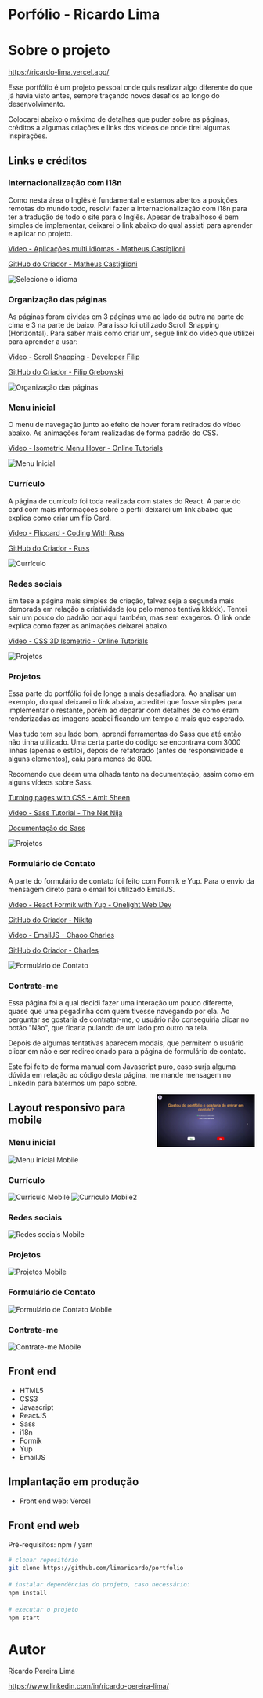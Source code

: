# Porfólio - Ricardo Lima

# Sobre o projeto

https://ricardo-lima.vercel.app/

Esse portfólio é um projeto pessoal onde quis realizar algo diferente do que já havia visto antes, sempre traçando novos desafios ao longo do desenvolvimento.

Colocarei abaixo o máximo de detalhes que puder sobre as páginas, créditos a algumas criações e links dos vídeos de onde tirei algumas inspirações.

## Links e créditos

### Internacionalização com i18n
Como nesta área o Inglês é fundamental e estamos abertos a posições remotas do mundo todo, resolvi fazer a internacionalização com i18n para ter a tradução de todo o site para o Inglês. Apesar de trabalhoso é bem simples de implementar, deixarei o link abaixo do qual assisti para aprender e aplicar no projeto.

[Video - Aplicações multi idiomas - Matheus Castiglioni](https://www.youtube.com/watch?v=5p9EMWwieyo)

[GitHub do Criador - Matheus Castiglioni](https://github.com/mahenrique94)

![Selecione o idioma](https://i.imgur.com/IozpdWR.png)

### Organização das páginas

As páginas foram dividas em 3 páginas uma ao lado da outra na parte de cima e 3 na parte de baixo. Para isso foi utilizado Scroll Snapping (Horizontal).
Para saber mais como criar um, segue link do vídeo que utilizei para aprender a usar:

[Video - Scroll Snapping - Developer Filip](https://youtu.be/pNPkVQD7vlM)

[GitHub do Criador - Filip Grebowski](https://github.com/FilipGrebowski)

![Organização das páginas](https://i.imgur.com/T4rtQhR.png) 


### Menu inicial 
O menu de navegação junto ao efeito de hover foram retirados do vídeo abaixo. 
As animações foram realizadas de forma padrão do CSS.

[Video - Isometric Menu Hover - Online Tutorials](https://www.youtube.com/watch?v=MmdKeypSxE8)

![Menu Inicial](https://i.imgur.com/JJzu2p1.png) 


### Currículo
A página de currículo foi toda realizada com states do React. A parte do card com mais informações sobre o perfil deixarei um link abaixo que explica como criar um flip Card.


[Video - Flipcard - Coding With Russ](https://www.youtube.com/watch?v=NCLdf661ILE)

[GitHub do Criador - Russ](https://github.com/russs123)

![Currículo](https://i.imgur.com/hA7KdMZ.png)


### Redes sociais
Em tese a página mais simples de criação, talvez seja a segunda mais demorada em relação a criatividade (ou pelo menos tentiva kkkkk). Tentei sair um pouco do padrão por aqui também, mas sem exageros. O link onde explica como fazer as animações deixarei abaixo.

[Video - CSS 3D Isometric - Online Tutorials](https://www.youtube.com/watch?v=C8wSNZqktOM)

![Projetos](https://i.imgur.com/5MDpQ94.png)


### Projetos
Essa parte do portfólio foi de longe a mais desafiadora. Ao analisar um exemplo, do qual deixarei o link abaixo, acreditei que fosse simples para implementar o restante, porém ao deparar com detalhes de como eram renderizadas as imagens acabei ficando um tempo a mais que esperado.

Mas tudo tem seu lado bom, aprendi ferramentas do Sass que até então não tinha utilizado. Uma certa parte do código se encontrava com 3000 linhas (apenas o estilo), depois de refatorado (antes de responsividade e alguns elementos), caiu para menos de 800. 

Recomendo que deem uma olhada tanto na documentação, assim como em alguns vídeos sobre Sass.

[Turning pages with CSS - Amit Sheen](https://codepen.io/amit_sheen/pen/WNweryv)

[Video - Sass Tutorial - The Net Nija](https://www.youtube.com/watch?v=_kqN4hl9bGc&list=PL4cUxeGkcC9jxJX7vojNVK-o8ubDZEcNb&index=1)

[Documentação do Sass](https://sass-lang.com/)

![Projetos](https://i.imgur.com/c7mjGiN.png)


### Formulário de Contato   
A parte do formulário de contato foi feito com Formik e Yup. 
Para o envio da mensagem direto para o email foi utilizado EmailJS.

[Video - React Formik with Yup - Onelight Web Dev](https://www.youtube.com/watch?v=7Ophfq0lEAY)

[GitHub do Criador - Nikita](https://github.com/nikitapryymak)

[Video - EmailJS - Chaoo Charles](https://www.youtube.com/watch?v=bMq2riFCF90)

[GitHub do Criador - Charles](https://github.com/chaoocharles)

![Formulário de Contato](https://i.imgur.com/bSHEpkf.png) 


### Contrate-me
Essa página foi a qual decidi fazer uma interação um pouco diferente, quase que uma pegadinha com quem tivesse navegando por ela. 
Ao perguntar se gostaria de contratar-me, o usuário não conseguiria clicar no botão "Não", que ficaria pulando de um lado pro outro na tela. 

Depois de algumas tentativas aparecem modais, que permitem o usuário clicar em não e ser redirecionado para a página de formulário de contato.

Este foi feito de forma manual com Javascript puro, caso surja alguma dúvida em relação ao código desta página, me mande mensagem no LinkedIn para batermos um papo sobre.

<img align='right' src='./src/assets/no-gif.gif' width='200"'>


## Layout responsivo para mobile

### Menu inicial                                                                                                 
![Menu inicial Mobile](https://i.imgur.com/irVepy1.png) 

### Currículo
![Currículo Mobile](https://i.imgur.com/9KsNJPQ.png) 
![Currículo Mobile2](https://i.imgur.com/jX6hRKq.png) 

### Redes sociais                                                                                   
![Redes sociais Mobile](https://i.imgur.com/ORsyoUe.png) 

### Projetos
![Projetos Mobile](https://i.imgur.com/xJvL27j.png)

### Formulário de Contato
![Formulário de Contato Mobile](https://i.imgur.com/yoPJhgp.png)

### Contrate-me
![Contrate-me Mobile](https://i.imgur.com/FlaOZcS.png)


## Front end
- HTML5
- CSS3
- Javascript 
- ReactJS
- Sass
- i18n
- Formik
- Yup
- EmailJS

## Implantação em produção
- Front end web: Vercel

## Front end web
Pré-requisitos: npm / yarn

```bash
# clonar repositório
git clone https://github.com/limaricardo/portfolio

# instalar dependências do projeto, caso necessário:
npm install

# executar o projeto
npm start
```

# Autor

Ricardo Pereira Lima

https://www.linkedin.com/in/ricardo-pereira-lima/